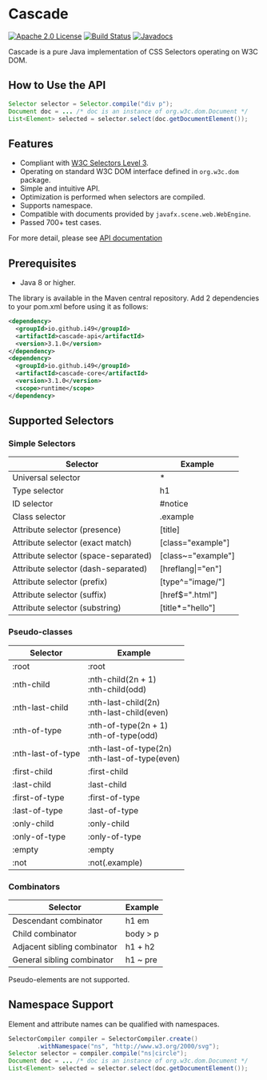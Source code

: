 # Cascade
[![Apache 2.0 License](https://img.shields.io/:license-Apache%202.0-blue.svg)](https://www.apache.org/licenses/LICENSE-2.0
) [![Build Status](https://travis-ci.org/i49/cascade.svg?branch=master)](https://travis-ci.org/i49/cascade) [![Javadocs](https://www.javadoc.io/badge/io.github.i49/cascade-api.svg?color=blue)](https://www.javadoc.io/doc/io.github.i49/cascade-api)

Cascade is a pure Java implementation of CSS Selectors operating on W3C DOM.

## How to Use the API

```java
Selector selector = Selector.compile("div p");
Document doc = ... /* doc is an instance of org.w3c.dom.Document */
List<Element> selected = selector.select(doc.getDocumentElement());
```

## Features

* Compliant with [W3C Selectors Level 3](http://www.w3.org/TR/css3-selectors/).
* Operating on standard W3C DOM interface defined in `org.w3c.dom` package.
* Simple and intuitive API.
* Optimization is performed when selectors are compiled.
* Supports namespace.
* Compatible with documents provided by `javafx.scene.web.WebEngine`.
* Passed 700+ test cases.

For more detail, please see [API documentation](https://www.javadoc.io/doc/com.github.i49/cascade-api)

## Prerequisites

* Java 8 or higher.

The library is available in the Maven central repository.
Add 2 dependencies to your pom.xml before using it as follows:
```xml
<dependency>
  <groupId>io.github.i49</groupId>
  <artifactId>cascade-api</artifactId>
  <version>3.1.0</version>
</dependency>
<dependency>
  <groupId>io.github.i49</groupId>
  <artifactId>cascade-core</artifactId>
  <version>3.1.0</version>
  <scope>runtime</scope>
</dependency>
```

## Supported Selectors
### Simple Selectors
Selector                             | Example
-------------------------------------|--------------------
Universal selector                   | \*       
Type selector                        | h1
ID selector                          | \#notice
Class selector                       | .example
Attribute selector (presence)        | [title]
Attribute selector (exact match)     | [class="example"]
Attribute selector (space-separated) | [class~="example"]
Attribute selector (dash-separated)  | [hreflang&#124;="en"]
Attribute selector (prefix)          | [type^="image/"]
Attribute selector (suffix)          | [href$=".html"]
Attribute selector (substring)       | [title*="hello"]

### Pseudo-classes
Selector                             | Example
-------------------------------------|--------------------
:root                                |:root
:nth-child                           |:nth-child(2n + 1) <br> :nth-child(odd)
:nth-last-child                      |:nth-last-child(2n) <br> :nth-last-child(even)
:nth-of-type                         |:nth-of-type(2n + 1) <br> :nth-of-type(odd)
:nth-last-of-type                    |:nth-last-of-type(2n) <br> :nth-last-of-type(even)
:first-child                         |:first-child
:last-child                          |:last-child
:first-of-type                       |:first-of-type
:last-of-type                        |:last-of-type
:only-child                          |:only-child
:only-of-type                        |:only-of-type
:empty                               |:empty
:not                                 |:not(.example)

### Combinators
Selector                             | Example
-------------------------------------|--------------------
Descendant combinator                | h1 em       
Child combinator                     | body > p       
Adjacent sibling combinator          | h1 + h2       
General sibling combinator           | h1 ~ pre

Pseudo-elements are not supported.

## Namespace Support
Element and attribute names can be qualified with namespaces.

```java
SelectorCompiler compiler = SelectorCompiler.create()
        .withNamespace("ns", "http://www.w3.org/2000/svg");
Selector selector = compiler.compile("ns|circle");
Document doc = ... /* doc is an instance of org.w3c.dom.Document */
List<Element> selected = selector.select(doc.getDocumentElement());
```
